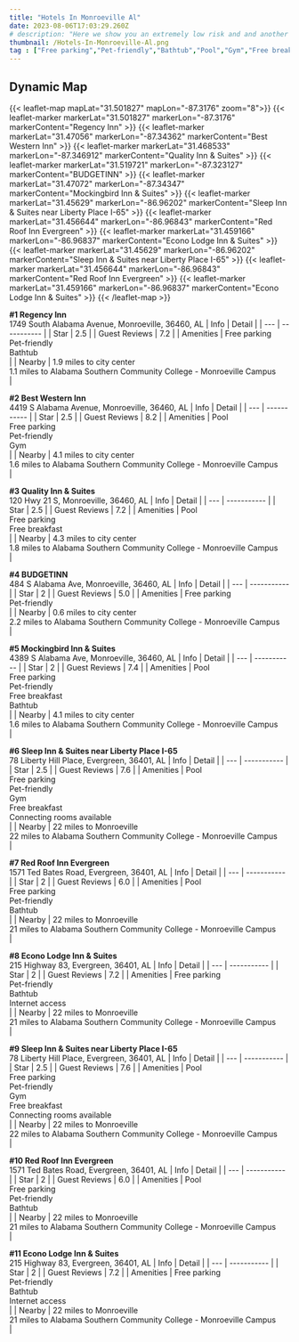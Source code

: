 ```yaml
---
title: "Hotels In Monroeville Al"
date: 2023-08-06T17:03:29.260Z
# description: "Here we show you an extremely low risk and and another medium risk approach to earn passive income "
thumbnail: /Hotels-In-Monroeville-Al.png
tag : ["Free parking","Pet-friendly","Bathtub","Pool","Gym","Free breakfast","Connecting rooms available","Internet access"]
---
```


## Dynamic Map
{{< leaflet-map  mapLat="31.501827" mapLon="-87.3176" zoom="8">}}
    {{< leaflet-marker markerLat="31.501827" markerLon="-87.3176" markerContent="Regency Inn" >}}
    {{< leaflet-marker markerLat="31.47056" markerLon="-87.34362" markerContent="Best Western Inn" >}}
    {{< leaflet-marker markerLat="31.468533" markerLon="-87.346912" markerContent="Quality Inn & Suites" >}}
    {{< leaflet-marker markerLat="31.519721" markerLon="-87.323127" markerContent="BUDGETINN" >}}
    {{< leaflet-marker markerLat="31.47072" markerLon="-87.34347" markerContent="Mockingbird Inn & Suites" >}}
    {{< leaflet-marker markerLat="31.45629" markerLon="-86.96202" markerContent="Sleep Inn & Suites near Liberty Place I-65" >}}
    {{< leaflet-marker markerLat="31.456644" markerLon="-86.96843" markerContent="Red Roof Inn Evergreen" >}}
    {{< leaflet-marker markerLat="31.459166" markerLon="-86.96837" markerContent="Econo Lodge Inn & Suites" >}}
    {{< leaflet-marker markerLat="31.45629" markerLon="-86.96202" markerContent="Sleep Inn & Suites near Liberty Place I-65" >}}
    {{< leaflet-marker markerLat="31.456644" markerLon="-86.96843" markerContent="Red Roof Inn Evergreen" >}}
    {{< leaflet-marker markerLat="31.459166" markerLon="-86.96837" markerContent="Econo Lodge Inn & Suites" >}}
{{< /leaflet-map >}}


**#1 Regency Inn**<br>1749 South Alabama Avenue, Monroeville, 36460, AL
| Info | Detail |
| --- | ----------- |
| Star | 2.5 |
| Guest Reviews | 7.2 |
| Amenities | Free parking<br>Pet-friendly<br>Bathtub<br> |
| Nearby | 1.9 miles to city center<br>1.1 miles to Alabama Southern Community College - Monroeville Campus<br> |

**#2 Best Western Inn**<br>4419 S Alabama Avenue, Monroeville, 36460, AL
| Info | Detail |
| --- | ----------- |
| Star | 2.5 |
| Guest Reviews | 8.2 |
| Amenities | Pool<br>Free parking<br>Pet-friendly<br>Gym<br> |
| Nearby | 4.1 miles to city center<br>1.6 miles to Alabama Southern Community College - Monroeville Campus<br> |

**#3 Quality Inn & Suites**<br>120 Hwy 21 S, Monroeville, 36460, AL
| Info | Detail |
| --- | ----------- |
| Star | 2.5 |
| Guest Reviews | 7.2 |
| Amenities | Pool<br>Free parking<br>Free breakfast<br> |
| Nearby | 4.3 miles to city center<br>1.8 miles to Alabama Southern Community College - Monroeville Campus<br> |

**#4 BUDGETINN**<br>484 S Alabama Ave, Monroeville, 36460, AL
| Info | Detail |
| --- | ----------- |
| Star | 2 |
| Guest Reviews | 5.0 |
| Amenities | Free parking<br>Pet-friendly<br> |
| Nearby | 0.6 miles to city center<br>2.2 miles to Alabama Southern Community College - Monroeville Campus<br> |

**#5 Mockingbird Inn & Suites**<br>4389 S Alabama Ave, Monroeville, 36460, AL
| Info | Detail |
| --- | ----------- |
| Star | 2 |
| Guest Reviews | 7.4 |
| Amenities | Pool<br>Free parking<br>Pet-friendly<br>Free breakfast<br>Bathtub<br> |
| Nearby | 4.1 miles to city center<br>1.6 miles to Alabama Southern Community College - Monroeville Campus<br> |

**#6 Sleep Inn & Suites near Liberty Place I-65**<br>78 Liberty Hill Place, Evergreen, 36401, AL
| Info | Detail |
| --- | ----------- |
| Star | 2.5 |
| Guest Reviews | 7.6 |
| Amenities | Pool<br>Free parking<br>Pet-friendly<br>Gym<br>Free breakfast<br>Connecting rooms available<br> |
| Nearby | 22 miles to Monroeville<br>22 miles to Alabama Southern Community College - Monroeville Campus<br> |

**#7 Red Roof Inn Evergreen**<br>1571 Ted Bates Road, Evergreen, 36401, AL
| Info | Detail |
| --- | ----------- |
| Star | 2 |
| Guest Reviews | 6.0 |
| Amenities | Pool<br>Free parking<br>Pet-friendly<br>Bathtub<br> |
| Nearby | 22 miles to Monroeville<br>21 miles to Alabama Southern Community College - Monroeville Campus<br> |

**#8 Econo Lodge Inn & Suites**<br>215 Highway 83, Evergreen, 36401, AL
| Info | Detail |
| --- | ----------- |
| Star | 2 |
| Guest Reviews | 7.2 |
| Amenities | Free parking<br>Pet-friendly<br>Bathtub<br>Internet access<br> |
| Nearby | 22 miles to Monroeville<br>21 miles to Alabama Southern Community College - Monroeville Campus<br> |

**#9 Sleep Inn & Suites near Liberty Place I-65**<br>78 Liberty Hill Place, Evergreen, 36401, AL
| Info | Detail |
| --- | ----------- |
| Star | 2.5 |
| Guest Reviews | 7.6 |
| Amenities | Pool<br>Free parking<br>Pet-friendly<br>Gym<br>Free breakfast<br>Connecting rooms available<br> |
| Nearby | 22 miles to Monroeville<br>22 miles to Alabama Southern Community College - Monroeville Campus<br> |

**#10 Red Roof Inn Evergreen**<br>1571 Ted Bates Road, Evergreen, 36401, AL
| Info | Detail |
| --- | ----------- |
| Star | 2 |
| Guest Reviews | 6.0 |
| Amenities | Pool<br>Free parking<br>Pet-friendly<br>Bathtub<br> |
| Nearby | 22 miles to Monroeville<br>21 miles to Alabama Southern Community College - Monroeville Campus<br> |

**#11 Econo Lodge Inn & Suites**<br>215 Highway 83, Evergreen, 36401, AL
| Info | Detail |
| --- | ----------- |
| Star | 2 |
| Guest Reviews | 7.2 |
| Amenities | Free parking<br>Pet-friendly<br>Bathtub<br>Internet access<br> |
| Nearby | 22 miles to Monroeville<br>21 miles to Alabama Southern Community College - Monroeville Campus<br> |

